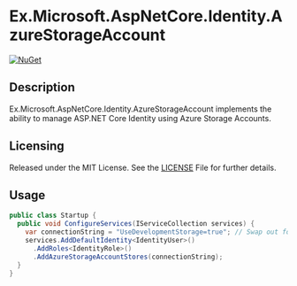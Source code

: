 # Ex.Microsoft.AspNetCore.Identity.AzureStorageAccount
[![NuGet](https://img.shields.io/nuget/v/Ex.Microsoft.AspNetCore.Identity.AzureStorageAccount.svg)](https://www.nuget.org/packages/Ex.Microsoft.AspNetCore.Identity.AzureStorageAccount/)

## Description
Ex.Microsoft.AspNetCore.Identity.AzureStorageAccount implements the ability to manage ASP.NET Core Identity using Azure Storage Accounts.

## Licensing
Released under the MIT License. See the [LICENSE][] File for further details.

[license]: LICENSE.md

## Usage
```csharp
public class Startup {
  public void ConfigureServices(IServiceCollection services) {
    var connectionString = "UseDevelopmentStorage=true"; // Swap out for production connection string
    services.AddDefaultIdentity<IdentityUser>()
      .AddRoles<IdentityRole>()
      .AddAzureStorageAccountStores(connectionString);
  }
}
```
